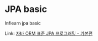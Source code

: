 # JPA basic 

Inflearn jpa basic

Link: [자바 ORM 표준 JPA 프로그래밍 - 기본편][link]

[link]: https://www.inflearn.com/course/ORM-JPA-Basic/dashboard "go inflearn"